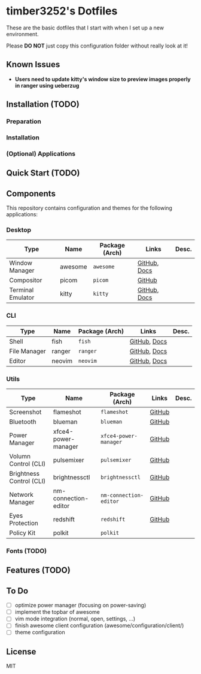 # timber3252's Dotfiles

These are the basic dotfiles that I start with when I set up a new environment.

Please **DO NOT** just copy this configuration folder without really look at it!

## Known Issues

- **Users need to update kitty's window size to preview images properly in ranger using ueberzug**

## Installation (TODO)

### Preparation

### Installation

### (Optional) Applications

## Quick Start (TODO)

## Components

This repository contains configuration and themes for the following applications:

### Desktop

| Type           | Name    | Package (Arch) | Links                                                        | Desc.                           |
| -------------- | ------- | -------------- | ------------------------------------------------------------ | ------------------------------- |
| Window Manager | awesome | `awesome`      | [GitHub](https://github.com/awesomeWM/awesome), [Docs](https://awesomewm.org/doc/api/) |  |
| Compositor     | picom               | `picom`               | [GitHub](https://github.com/yshui/picom)                     |       |
| Terminal Emulator | kitty | `kitty`    | [GitHub](https://github.com/kovidgoyal/kitty), [Docs](https://sw.kovidgoyal.net/kitty/#quickstart) |                                 |

### CLI

| Type         | Name      | Package (Arch) | Links                                                        | Desc.                           |
| ------------ | --------- | -------------- | ------------------------------------------------------------ | ------------------------------- |
| Shell        | fish      | `fish`         | [GitHub](https://github.com/fish-shell/fish-shell), [Docs](https://fishshell.com/docs/current/index.html) | |
| File Manager | ranger    | `ranger`       | [GitHub](https://github.com/ranger/ranger), [Docs](https://github.com/ranger/ranger/wiki) | |
| Editor       | neovim    | `neovim`       | [GitHub](https://github.com/neovim/neovim), [Docs](https://github.com/neovim/neovim/wiki) | |

### Utils

  | Type                     | Name                 | Package (Arch)         | Links                                                        | Desc. |
  |--------------------------|----------------------|------------------------|--------------------------------------------------------------|-------|
  | Screenshot               | flameshot            | `flameshot`            | [GitHub](https://github.com/flameshot-org/flameshot)         |       |
  | Bluetooth                | blueman              | `blueman`              | [GitHub](https://github.com/blueman-project/blueman)         |       |
  | Power Manager            | xfce4-power-manager  | `xfce4-power-manager`  | [GitHub](https://github.com/xfce-mirror/xfce4-power-manager) |       |
  | Volumn Control (CLI)     | pulsemixer           | `pulsemixer`           | [GitHub](https://github.com/GeorgeFilipkin/pulsemixer)       |       |
  | Brightness Control (CLI) | brightnessctl        | `brightnessctl`        | [GitHub](https://github.com/Hummer12007/brightnessctl)       |       |
  | Network Manager          | nm-connection-editor | `nm-connection-editor` | [GitHub](https://github.com/NetworkManager/NetworkManager)   |       |
  | Eyes Protection          | redshift             | `redshift`             | [GitHub](https://github.com/jonls/redshift)                  |       |
  | Policy Kit               | polkit               | `polkit`               |                                                              |       |

### Fonts (TODO)

## Features (TODO)

## To Do

- [ ] optimize power manager (focusing on power-saving)
- [ ] implement the topbar of awesome
- [ ] vim mode integration (normal, open, settings, ...)
- [ ] finish awesome client configuration (awesome/configuration/client/)
- [ ] theme configuration

## License

MIT

